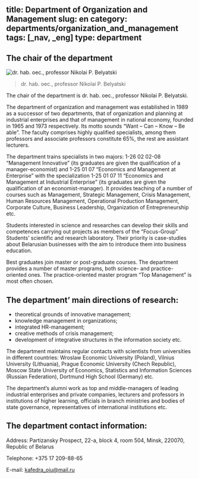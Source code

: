 title: Department of Organization and Management
slug: en
category: departments/organization_and_management
tags: [_nav, _eng]
type: department
---

The chair of the department
---------------------------

![dr. hab. oec., professor Nikolai P. Belyatski](/img/content/depts/organization_and_management.jpg)
>dr. hab. oec., professor Nikolai P. Belyatski

The chair of the department is dr. hab. oec., professor Nikolai P. Belyatski.

The department of organization and management was established in 1989 as a successor of two departments, that of organization and planning at industrial enterprises and that of management in national economy, founded in 1965 and 1973 respectively. Its motto sounds “Want – Can – Know – Be able”. The faculty comprises highly qualified specialists, among them professors and associate professors constitute 65%, the rest are assistant lecturers.

The department trains specialists in two majors: 1-26 02 02-08 “Management Innovative” (its graduates are given the qualification of a manager-economist) and 1-25 01 07 “Economics and Management at Enterprise” with the specialization 1-25 01 07 11 “Economics and Management at Industrial Enterprise” (its graduates are given the qualification of an economist-manager). It provides teaching of a number of courses such as Management, Strategic Management, Crisis Management, Human Resources Management, Operational Production Management, Corporate Culture, Business Leadership, Organization of Entrepreneurship etc.

Students interested in science and researches can develop their skills and competences carrying out projects as members of the “Focus-Group” Students’ scientific and research laboratory. Their priority is case-studies about Belarusian businesses with the aim to introduce them into business education.

Best graduates join master or post-graduate courses. The department provides a number of master programs, both science- and practice-oriented ones. The practice-oriented master program “Top Management” is most often chosen.

The department’ main directions of research:
-------------------------------------------

-	theoretical grounds of innovative management;
-	knowledge management in organizations;
-	integrated HR-management;
-	creative methods of crisis management;
-	development of integrative structures in the information society etc.

The department maintains regular contacts with scientists from universities in different countries: Wroslaw Economic University (Poland), Vilnius University (Lithuania), Prague Economic University (Chech Republic), Moscow State University of Economics, Statistics and Information Sciences (Russian Federation), Dortmund High School (Germany) etc.

The department’s alumni work as top and middle-managers of leading industrial enterprises and private companies, lecturers and professors in institutions of higher learning, officials in branch ministries and bodies of state governance, representatives of international institutions etc.

The department contact information:
-----------------------------------
Address: Partizansky Prospect, 22-a, block 4, room 504, Minsk, 220070, Republic of Belarus

Telephone: +375 17 209-88-65

E-mail: <kafedra_oiu@mail.ru>
